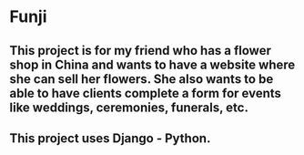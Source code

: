 # Funji

## This project is for my friend who has a flower shop in China and wants to have a website where she can sell her flowers. She also wants to be able to have clients complete a form for events like weddings, ceremonies, funerals, etc. 

## This project uses Django - Python.